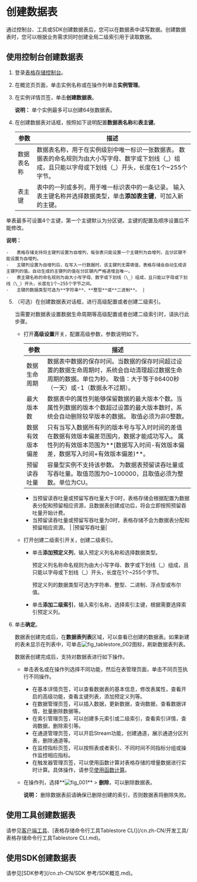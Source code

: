 # 创建数据表

通过控制台、工具或SDK创建数据表后，您可以在数据表中读写数据。创建数据表时，您可以根据业务需求同时创建全局二级索引用于读取数据。

## 使用控制台创建数据表

1.  登录[表格存储控制台](https://otsnext.console.aliyun.com/)。

2.  在概览页页面，单击实例名称或在操作列单击**实例管理**。

3.  在实例详情页签，单击**创建数据表**。

    **说明：** 单个实例最多可以创建64张数据表。

4.  在创建数据表对话框，按照如下说明配置**数据表名称**和**表主键**。

    |参数|描述|
    |--|--|
    |数据表名称|数据表名称，用于在实例级别中唯一标识一张数据表。 数据表的命名规则为由大小写字母、数字或下划线（\_）组成，且只能以字母或下划线（\_）开头，长度在1个~255个字节。 |
    |表主键|表中的一列或多列，用于唯一标识表中的一条记录。 输入表主键名称并选择数据类型，单击**添加表主键**，可加入新的主键。

单表最多可设置4个主键，第一个主键默认为分区键。主键的配置及顺序设置后不能修改。

**说明：**

    -   表格存储支持将主键列设置为自增列，每张表只能设置一个主键列为自增列，且分区键不能设置为自增列。
    -   主键列设置为自增列后，在写入一行数据时，该主键列无需填值，表格存储会自动生成该主键列的值。自动生成的主键列的值在分区键内严格递增且唯一。
    -   表主键名称的命名规则为由大小写字母、数字或下划线（\_）组成，且只能以字母或下划线（\_）开头，长度在1个~255个字节之间。
    -   主键的数据类型可选为**字符串**、**整型**或**二进制**。 |

5.  （可选）在创建数据表对话框，进行高级配置或者创建二级索引。

    当需要对数据表设置数据生命周期等高级配置或者创建二级索引时，请执行此步骤。

    -   打开**高级设置**开关，配置高级参数，参数说明如下。

        |参数|描述|
        |--|--|
        |数据生命周期|数据表中数据的保存时间。当数据的保存时间超过设置的数据生命周期时，系统会自动清理超过数据生命周期的数据。单位为秒。 取值：大于等于86400秒（一天）或-1（数据永不过期）。 |
        |最大版本数|数据表中的属性列能够保留数据的最大版本个数。当属性列数据的版本个数超过设置的最大版本数时，系统会自动删除较早版本的数据。 取值必须为非0整数。 |
        |数据有效版本偏差|只有当写入数据所有列的版本号与写入时时间的差值在数据有效版本偏差范围内，数据才能成功写入。 属性列的有效版本范围为**\[数据写入时间-有效版本偏差，数据写入时间+有效版本偏差\)**。 |
        |预留读吞吐量|容量型实例不支持该参数。 为数据表预留读吞吐量或写吞吐量。取值范围为0~100000，且取值必须为整数。单位为CU。

        -   当预留读吞吐量或预留写吞吐量大于0时，表格存储会根据配置为数据表分配和预留相应资源，且数据表创建成功后，将会立即按照预留吞吐量开始计费。
        -   当预留读吞吐量或预留写吞吐量为0时，表格存储不会为数据表分配和预留相应资源。 |
        |预留写吞吐量|

    -   打开创建二级索引开关，创建二级索引。
        -   单击**添加预定义列**，输入预定义列名称和选择数据类型。

            预定义列名称命名规则为由大小写字母、数字或下划线（\_）组成，且只能以字母或下划线（\_）开头，长度在1个~255个字节。

            预定义列的数据类型可选为字符串、整型、二进制、浮点型或布尔值。

        -   单击**添加二级索引**，输入索引名称，选择索引主键，根据需要选择索引预定义列。
6.  单击**确定**。

    数据表创建完成后，在**数据表列表**区域，可以查看已创建的数据表。如果新建的表未显示在列表中，可单击![fig_tablestore_002](https://static-aliyun-doc.oss-accelerate.aliyuncs.com/assets/img/zh-CN/1606659951/p96207.png)图标，刷新数据表列表。

    数据表创建完成后，支持对数据表进行如下操作。

    -   单击表名或在操作列选择不同功能，然后在表管理页面，单击不同页签执行不同操作。
        -   在基本详情页签，可以查看数据表的基本信息，修改表属性，查看开启的高级功能，查看主键列表，添加预定义列等。
        -   在数据管理页签，可以插入数据，更新数据，查询数据，查看数据详情，批量删除数据等。
        -   在索引管理页签，可以创建多元索引或二级索引，查看索引详情，查询数据，删除索引等。
        -   在通道管理页签，可以开启Stream功能，创建通道，展示通道分区列表，删除通道等。
        -   在监控指标页签，可以按照表或者索引、不同时间不同指标分组或操作监控相应指标。
        -   在触发器管理页签，可以使用函数计算对表格存储的增量数据进行实时计算。具体操作，请参见[使用函数计算](/cn.zh-CN/计算与分析/函数计算/使用函数计算.md)。
    -   在操作列，选择**![fig_001](https://static-aliyun-doc.oss-accelerate.aliyuncs.com/assets/img/zh-CN/2606659951/p100545.png)** \> **删除**，可以删除数据表。

        **说明：** 删除数据表前请确保已删除创建的索引，否则数据表将删除失败。


## 使用工具创建数据表

请参见[客户端工具](/cn.zh-CN/开发工具/客户端工具.md)、[表格存储命令行工具Tablestore CLI](/cn.zh-CN/开发工具/表格存储命令行工具Tablestore CLI.md)。

## 使用SDK创建数据表

请参见[SDK参考](/cn.zh-CN/SDK 参考/SDK概览.md)。


